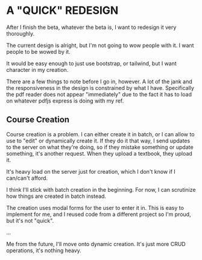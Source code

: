 # A "QUICK" REDESIGN

After I finish the beta, whatever the beta is, I want to redesign it very thoroughly.  

The current design is alright, but I'm not going to wow people with it. I want people to be wowed by it. 

It would be easy enough to just use bootstrap, or tailwind, but I want character in my creation.

There are a few things to note before I go in, however. A lot of the jank and the responsiveness in the design is constrained by what I have. Specifically the pdf reader does not appear "immediately" due to the fact it has to load on whatever pdfjs express is doing with my ref.

## Course Creation

Course creation is a problem. I can either create it in batch, or I can allow to use to "edit" or dynamically create it. If they do it that way, I send updates to the server on what they're doing, so if they mistake something or update something, it's another request. When they upload a textbook, they upload it. 

It's heavy load on the server just for creation, which I don't know if I can/can't afford.

I think I'll stick with batch creation in the beginning. For now, I can scrutinize how things are created in batch instead.

The creation uses modal forms for the user to enter it in. This is easy to implement for me, and I reused code from a different project so I'm proud, but it's not "quick".

... 

Me from the future, I'll move onto dynamic creation. It's just more CRUD operations, it's nothing heavy. 

